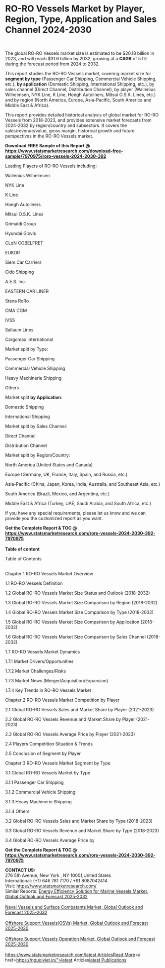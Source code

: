 <h1>RO-RO Vessels Market by Player, Region, Type, Application and Sales Channel 2024-2030</h1><br/><p>The global RO-RO Vessels market size is estimated to be $20.18 billion in 2023, and will reach $31.6 billion by 2032, growing at a <strong>CAGR</strong> of 5.1% during the forecast period from 2024 to 2032.</p><p>This report studies the RO-RO Vessels market, covering market size for <strong>segment by type</strong> (Passenger Car Shipping, Commercial Vehicle Shipping, etc.), <strong>by application</strong> (Domestic Shipping, International Shipping, etc.), by sales channel (Direct Channel, Distribution Channel), by player (Wallenius Wilhelmsen, NYK Line, K Line, Hoegh Autoliners, Mitsui O.S.K. Lines, etc.) and by region (North America, Europe, Asia-Pacific, South America and Middle East & Africa).</p><p>This report provides detailed historical analysis of global market for RO-RO Vessels from 2018-2023, and provides extensive market forecasts from 2024-2032 by region/country and subsectors. It covers the sales/revenue/value, gross margin, historical growth and future perspectives in the RO-RO Vessels market.</p><p><strong>Download FREE Sample of this Report @ <a href="https://www.statsmarketresearch.com/download-free-sample/7970975/roro-vessels-2024-2030-392">https://www.statsmarketresearch.com/download-free-sample/7970975/roro-vessels-2024-2030-392</a></strong></p><p>Leading Players of RO-RO Vessels including:</p><p>Wallenius Wilhelmsen</p><p>NYK Line</p><p>K Line</p><p>Hoegh Autoliners</p><p>Mitsui O.S.K. Lines</p><p>Grimaldi Group</p><p>Hyundai Glovis</p><p>CLdN COBELFRET</p><p>EUKOR</p><p>Siem Car Carriers</p><p>Cido Shipping</p><p>A.E.S. Inc.</p><p>EASTERN CAR LINER</p><p>Stena RoRo</p><p>CMA CGM</p><p>IVSS</p><p>Sallaum Lines</p><p>Cargomax International</p><p>Market split by Type:</p><p>Passenger Car Shipping</p><p>Commercial Vehicle Shipping</p><p>Heavy Machinerie Shipping</p><p>Others</p><p>Market split <strong>by Application</strong>:</p><p>Domestic Shipping</p><p>International Shipping</p><p>Market split by Sales Channel:</p><p>Direct Channel</p><p>Distribution Channel</p><p>Market split by Region/Country:</p><p>North America (United States and Canada)</p><p>Europe (Germany, UK, France, Italy, Spain, and Russia, etc.)</p><p>Asia-Pacific (China, Japan, Korea, India, Australia, and Southeast Asia, etc.)</p><p>South America (Brazil, Mexico, and Argentina, etc.)</p><p>Middle East & Africa (Turkey, UAE, Saudi Arabia, and South Africa, etc.)</p><p>If you have any special requirements, please let us know and we can provide you the customized report as you want.</p><div><b>Get the Complete Report & TOC @ <a href="https://www.statsmarketresearch.com/roro-vessels-2024-2030-392-7970975">https://www.statsmarketresearch.com/roro-vessels-2024-2030-392-7970975</a></b></div><br><b>Table of content</b><p>Table of Contents<br />
 
 <br />
 
 Chapter 1 RO-RO Vessels Market Overview<br />
 
  1.1 RO-RO Vessels Definition<br />
 
  1.2 Global RO-RO Vessels Market Size Status and Outlook (2018-2032)<br />
 
  1.3 Global RO-RO Vessels Market Size Comparison by Region (2018-2032)<br />
 
  1.4 Global RO-RO Vessels Market Size Comparison by Type (2018-2032)<br />
 
  1.5 Global RO-RO Vessels Market Size Comparison by Application (2018-2032)<br />
 
  1.6 Global RO-RO Vessels Market Size Comparison by Sales Channel (2018-2032)<br />
 
  1.7 RO-RO Vessels Market Dynamics<br />
 
  1.7.1 Market Drivers/Opportunities<br />
 
  1.7.2 Market Challenges/Risks<br />
 
  1.7.3 Market News (Merger/Acquisition/Expansion)<br />
 
  1.7.4 Key Trends in RO-RO Vessels Market<br />
 
 Chapter 2 RO-RO Vessels Market Competition by Player<br />
 
  2.1 Global RO-RO Vessels Sales and Market Share by Player (2021-2023)<br />
 
  2.2 Global RO-RO Vessels Revenue and Market Share by Player (2021-2023)<br />
 
  2.3 Global RO-RO Vessels Average Price by Player (2021-2023)<br />
 
  2.4 Players Competition Situation & Trends<br />
 
  2.5 Conclusion of Segment by Player<br />
 
 Chapter 3 RO-RO Vessels Market Segment by Type<br />
 
  3.1 Global RO-RO Vessels Market by Type<br />
 
  3.1.1 Passenger Car Shipping<br />
 
  3.1.2 Commercial Vehicle Shipping<br />
 
  3.1.3 Heavy Machinerie Shipping<br />
 
  3.1.4 Others<br />
 
  3.2 Global RO-RO Vessels Sales and Market Share by Type (2018-2023)<br />
 
  3.3 Global RO-RO Vessels Revenue and Market Share by Type (2018-2023)<br />
 
  3.4 Global RO-RO Vessels Average Price by<br><div><b>Get the Complete Report & TOC @ <a href="https://www.statsmarketresearch.com/roro-vessels-2024-2030-392-7970975">https://www.statsmarketresearch.com/roro-vessels-2024-2030-392-7970975</a></b></div></p> <b>CONTACT US:</b><br>276 5th Avenue, New York , NY 10001,United States<br>International: (+1) 646 781 7170 / +91 8087042414<br>Visit: <a href="https://www.statsmarketresearch.com/">https://www.statsmarketresearch.com/</a><br>Similar Reports: <a href="https://www.statsmarketresearch.com/roro-vessels-2024-2030-392-7970975">Energy Efficiency Solution for Marine Vessels Market, Global Outlook and Forecast 2025-2032</a><br/><br/><a href="https://www.statsmarketresearch.com/roro-vessels-2024-2030-392-7970975">Naval Vessels and Surface Combatants Market, Global Outlook and Forecast 2025-2032</a><br/><br/><a href="https://www.statsmarketresearch.com/roro-vessels-2024-2030-392-7970975">Offshore Support Vessels(OSVs) Market, Global Outlook and Forecast 2025-2030</a><br/><br/><a href="https://www.statsmarketresearch.com/roro-vessels-2024-2030-392-7970975">Offshore Support Vessels Operation Market, Global Outlook and Forecast 2025-2030</a><br/><br/><a href="https://gyeongbokgung.com">https://www.statsmarketresearch.com/</a><a href="https://hallyeomaritime.com">latest Articles</a><a href="https://jingwansa.com">Read More</a><a href=https://nguoiviet.jp/">latest Articles</a><a href="https://www.intelmarketresearch.com/">latest Publications</a>